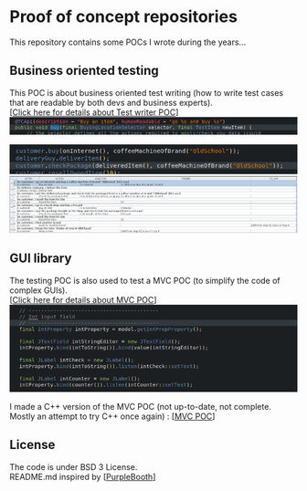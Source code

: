 # Proof of concept repositories
This repository contains some POCs I wrote during the years...

## Business oriented testing
This POC is about business oriented test writing (how to write test cases that are readable by both devs and business experts).  
[[Click here for details about Test writer POC](testcase-writer)]
![TC WriterCode1](screenshots/TC_Writer_code1.png)
  
![TC WriterCode2](screenshots/TC_Writer_code2.png)
![TC Writer](screenshots/TC_Writer.png)

## GUI library
The testing POC is also used to test a MVC POC (to simplify the code of complex GUIs).   
[[Click here for details about MVC POC](skylib-java)]
![Java lib](screenshots/java_lib.png)

I made a C++ version of the MVC POC (not up-to-date, not complete. Mostly an attempt to try C++ once again) : [[MVC POC](skylib-c++)]

## License
The code is under BSD 3 License.  
README.md inspired by [[PurpleBooth](https://gist.github.com/PurpleBooth)]


